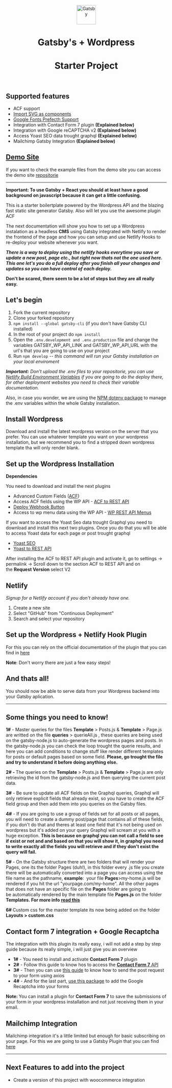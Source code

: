 <p align="center"><a href="https://www.gatsbyjs.org"> <img src="https://www.gatsbyjs.org/monogram.svg" alt="Gatsby" width="60" /> </a></p>
<h1 align="center">Gatsby's + Wordpress</h1>
<h1 align="center">Starter Project</h1>
<p>&nbsp;</p>
<h2>Supported features</h2>
<ul>
<li>ACF support</li>
<li><a href="https://www.gatsbyjs.org/packages/gatsby-plugin-react-svg/" target="_blank" rel="noopener">Import SVG as components</a>&nbsp;</li>
<li><a href="https://www.gatsbyjs.org/packages/gatsby-plugin-prefetch-google-fonts/">Google Fonts Prefecth Support</a></li>
<li>Integration with Contact Form 7 plugin <strong>(Explained below)</strong></li>
<li>Integration with Google reCAPTCHA v2&nbsp;<strong>(Explained below)</strong></li>
<li>Access Yoast SEO data trought graphql&nbsp;<strong>(Explained below)</strong></li>
<li>Mailchimp Gatsby Integration&nbsp;<strong>(Explained below)</strong></li>
</ul>
<h2><a href="https://eager-albattani-669cc8.netlify.com/" target="_blank" rel="noopener">Demo Site</a></h2>
<p>If you want to check the example files from the demo site you can access the demo site <a href="https://github.com/stevewqdev/wordpress-gatsby/tree/demo_site_branch" target="_blank" rel="noopener">repositorie</a></p>
<hr />
<p><strong>Important: To use Gatsby + React you should at least have a good background on javascript because it can get a little confusing.</strong></p>
<p>This is a starter boilertplate powered by the Wordpress API and the blazing fast static site generator Gatsby. Also will let you use the awesome plugin ACF</p>
<p>The next documentation will show you how to set up a Wordpress instalation as a headless <strong>CMS</strong> using Gatsby integrated with Netlify to render the frontend of the page and how you can setup and use Netlify Hooks to re-deploy your website whenever you want.</p>
<p><strong><em>There is a way to deploy using the netlify hooks everytime you save or update a new post, page etc., but right now thats not the one used here. This one let's you do a full deploy after you finish all your changes and updates so you can have control of each deploy.</em></strong></p>
<p><strong>Don't be scared, there seem to be a lot of steps but they are all really easy.&nbsp;</strong></p>
<h2>Let's begin</h2>
<ol>
<li>Fork&nbsp;the current&nbsp;repository</li>
<li>Clone your forked repository</li>
<li><code>npm install --global gatsby-cli</code>&nbsp;(if you don't have Gatsby CLI installed)</li>
<li>In the root of your project&nbsp;do <code>npm install</code></li>
<li>Open the&nbsp;<code>.env.development and .env.production</code>&nbsp;file and change the variables&nbsp;GATSBY_WP_API_LINK and&nbsp;GATSBY_WP_API_URL with the url's that you are going to use on your project</li>
<li>Run&nbsp;<code>npm develop</code>&nbsp;-- <em>this command will run your Gatsby installation on your local enviroment</em></li>
</ol>
<p><em><strong>Important:</strong>&nbsp;Don't upload the .env files to your repositorie, you can use <a href="https://docs.netlify.com/configure-builds/environment-variables/" target="_blank" rel="noopener">Netlify Build Environment Variables</a>&nbsp;if you are going to do the deploy there, for other deployment websites you need to check their variable documentation.</em></p>
<p>Also, in case you wonder, we are using the <a href="https://www.npmjs.com/package/dotenv" target="_blank" rel="noopener">NPM dotenv package</a> to manage the .env variables within the whole Gatsby installation.</p>
<h2>Install Wordpress<span style="font-size: 14px;">&nbsp;</span></h2>
<p>Download and install the latest wordpress version on the server that you prefer. You can use whatever template you want on your wordpress installation, but we recommend you to find a stripped down wordpress template tha will only render blank.&nbsp;</p>
<h2>Set up the Wordpress Installation</h2>
<p><strong>Dependencies</strong></p>
<p>You need to download and install the next plugins&nbsp;</p>
<ul>
<li>Advanced Custom Fields (<a href="https://wordpress.org/plugins/acf-extended/" target="_blank" rel="noopener">ACF</a>)</li>
<li>Access ACF fields using the WP API - <a href="https://wordpress.org/plugins/acf-to-rest-api/" target="_blank" rel="noopener">ACF to REST API</a></li>
<li><a href="https://wordpress.org/plugins/webhook-netlify-deploy/" target="_blank" rel="noopener">Deploy Webhook Button</a></li>
<li>Access to wp menu data using the WP API - <a href="https://wordpress.org/plugins/wp-rest-api-v2-menus/" target="_blank" rel="noopener">WP REST API Menus</a></li>
</ul>
<p>If you want to access the Yoast Seo data trought Graphql you need to download and install this next two plugins. Once you do that you will be able to access Yoast data for each page or post trought graphql</p>
<ul>
<li><a href="https://yoast.com/wordpress/plugins/seo/#utm_source=wordpress.org&amp;utm_medium=referral&amp;utm_term=yoast-seo&amp;utm_content=details&amp;utm_campaign=wordpress-org-ad" target="_blank" rel="noopener">Yoast SEO</a></li>
<li><a href="https://github.com/niels-garve/yoast-to-rest-api" target="_blank" rel="noopener">Yoast to REST API</a></li>
</ul>
<p>After installing the ACF to REST API plugin and activate it, go to settings -&gt; permalink -&gt; Scroll down to the section&nbsp;ACF to REST API and on the&nbsp;<strong>Request Version&nbsp;</strong>select V2</p>
<h2>Netlify</h2>
<p><em>Signup for a Netlify account if you don't already have one.</em></p>
<ol>
<li>Create a new site</li>
<li>Select "GitHub" from "Continuous Deployment"</li>
<li>Search and select your repository</li>
</ol>
<h2>Set up the Wordpress + Netlify Hook Plugin</h2>
<p>For this you can rely on the official documentation of the plugin that you can find in <a href="https://github.com/lukethacoder/wp-webhook-netlify-deploy" target="_blank" rel="noopener">here</a></p>
<p><strong>Note</strong>: Don't worry there are just a few easy steps!</p>
<h2>And thats all!</h2>
<p>You should now be able to serve data from your Wordpress backend into your Gatsby aplication.</p>
<hr />
<h2>Some things you need to know!</h2>
<p><strong>1#</strong> - Master queries for the files <strong>Template</strong> &gt; Posts.js &amp; <strong>Template</strong> &gt; Page.js are writted on the file <strong>queries</strong> &gt; querieAll.js , these queries are being used on the gatsby-node.js to auto-generate the wordpress pages and posts. In the gatsby-node.js you can check the loop trought the querie results, and here you can add conditions to change stuff like render different templates for posts or default pages based on some field.&nbsp;<strong>Please, go trought the file and try to understand it before doing anything else.</strong></p>
<p><strong>2# -&nbsp;</strong>The queries on the&nbsp;<strong>Template</strong> &gt; Posts.js &amp; <strong>Template</strong> &gt; Page.js are only retrieving the id from the gatsby-node.js and then querying the current post data.</p>
<p><strong>3#</strong> - Be sure to update all ACF fields on the Graphql queries, Graphql will only retrieve explicit fields that already exist, so you have to create the ACF field group and then add them into you queries on the Gatsby files.&nbsp;</p>
<p><strong>4#</strong> - If you are going to use a group of fields set for all posts or all pages, you will need to create a dummy post/page that contains all of these fields, if you don't do that and theres at least one field that it's not being used on wordpress but it's added on your query Graphql will scream at you with a huge exception.&nbsp;<strong>This is because on graphql you can not call a field to see if exist or not and and based on that you will show it, in graphql you need to write exactly all the fields you will retrieve and if they don't exist the query will fail.</strong></p>
<p><strong>5#</strong> - On the Gatsby structure there are two folders that will render your Pages, one its the folder Pages (duh!), in this folder every .js file you create there will be automatically converted into a page you can access using the file name as the pathname, <strong>example</strong>:&nbsp; your file&nbsp;<strong>Pages</strong>&gt;my-home.js will be rendered if you hit the url "yourpage.com/my-home". All the other pages that does not have an specific file on the <strong>Pages</strong> folder are going to be&nbsp;automatically rendered by the main template file <strong>Pages.js</strong> on the folder <strong>Templates.&nbsp;For more info <a href="https://www.gatsbyjs.org/docs/gatsby-project-structure/" target="_blank" rel="noopener">read this</a></strong></p>
<p><strong>6#&nbsp;</strong>Custom css for the master template its now being added on the folder <strong>Layouts &gt; custom.css</strong></p>
<h2>Contact form 7 integration + Google Recaptcha</h2>
<p><span style="font-size: 14px;">The integration with this plugin its really easy, i will not add a step by step guide because its really simple, i will just give you an overview</span></p>
<ul>
<li><span style="font-size: 14px;"><strong>1#</strong> - You need to install and activate <strong>Contact Form 7</strong> plugin&nbsp;</span></li>
<li><span style="font-size: 14px;"><strong>2#</strong> - Follow this guide to know hos to access the&nbsp;<a href="gatsby.raxo.dev/wp-admin" target="_blank" rel="noopener"><strong>Contact Form 7</strong> API</a></span></li>
<li><span style="font-size: 14px;"><strong>3#</strong> - Then you can use <a href="https://malcoded.com/posts/react-http-requests-axios/" target="_blank" rel="noopener">this guide</a> to know how to send the post request to your form using axios</span></li>
<li><span style="font-size: 14px;"><strong>4#</strong> - And for the last part, <a href="https://github.com/sarneeh/reaptcha" target="_blank" rel="noopener">use this package</a> to add the Google Recaptcha into your forms</span></li>
</ul>
<p><span style="font-size: 14px;"><strong>Note:&nbsp;</strong>You can install a plugin for <strong>Contact Form 7</strong> to save the submissions of your form in your wordpress installation and not just receiving them in your email.</span></p>
<h2>Mailchimp Integration</h2>
<p>Mailchimp integration it's a little limited but enough for basic subscribing on your page. For this we are going to use a Gatsby Plugin that you can find <a href="https://www.gatsbyjs.org/packages/gatsby-plugin-mailchimp/" target="_blank" rel="noopener">here</a></p>
<hr />
<h2>Next Features to add into the project</h2>
<ul>
<li>Create a version of this project with woocommerce integration</li>
</ul>